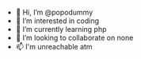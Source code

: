 - 👋 Hi, I’m @popodummy
- 👀 I’m interested in coding
- 🌱 I’m currently learning php
- 💞️ I’m looking to collaborate on none
- 📫 I'm unreachable atm
<!---
popodummy/popodummy is a ✨ special ✨ repository because its `README.md` (this file) appears on your GitHub profile.
You can click the Preview link to take a look at your changes.
--->

